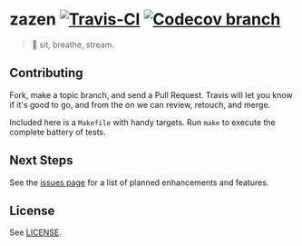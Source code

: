 # zazen [![Travis-CI](https://api.travis-ci.org/ostera/zazen.js.svg)](https://travis-ci.org/ostera/zazen.js) [![Codecov branch](https://img.shields.io/codecov/c/github/ostera/zazen.js/master.svg)](https://github.com/ostera/zazen.js/)
> 🙏 sit, breathe, stream.

## Contributing

Fork, make a topic branch, and send a Pull Request. Travis will let you know if
it's good to go, and from the on we can review, retouch, and merge.

Included here is a `Makefile` with handy targets. Run `make` to execute the
complete battery of tests.

## Next Steps

See the [issues page](https://github.com/ostera/zazen/issues?q=is%3Aopen+is%3Aissue+label%3Aenhancement)
for a list of planned enhancements and features.

## License

See [LICENSE](https://github.com/ostera/zazen/blob/master/LICENSE).
